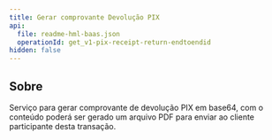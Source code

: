 ```yaml
---
title: Gerar comprovante Devolução PIX
api:
  file: readme-hml-baas.json
  operationId: get_v1-pix-receipt-return-endtoendid
hidden: false
---
```

## Sobre

Serviço para gerar comprovante de devolução PIX em base64, com o conteúdo poderá ser gerado um arquivo PDF para enviar ao cliente participante desta transação.